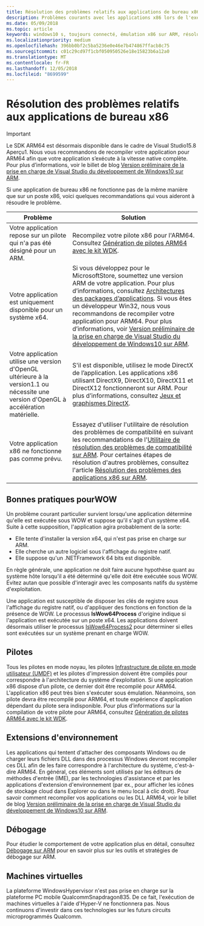 ```yaml
---
title: Résolution des problèmes relatifs aux applications de bureau x86
description: Problèmes courants avec les applications x86 lors de l'exécution sur ARM, et comment les résoudre.
ms.date: 05/09/2018
ms.topic: article
keywords: windows10 s, toujours connecté, émulation x86 sur ARM, résolution des problèmes
ms.localizationpriority: medium
ms.openlocfilehash: 396bb0bf2c5ba5236e0e46e7b474867ffacb8c75
ms.sourcegitcommit: c01c29cd97f1cbf050950526e18e15823b6a12a0
ms.translationtype: MT
ms.contentlocale: fr-FR
ms.lasthandoff: 12/05/2018
ms.locfileid: "8699599"
---
```

# <a name="troubleshooting-x86-desktop-apps"></a>Résolution des problèmes relatifs aux applications de bureau x86
>[!IMPORTANT]
> Le SDK ARM64 est désormais disponible dans le cadre de Visual Studio15.8 Aperçu1. Nous vous recommandons de recompiler votre application pour ARM64 afin que votre application s’exécute à la vitesse native complète. Pour plus d’informations, voir le billet de blog [Version préliminaire de la prise en charge de Visual Studio du développement de Windows10 sur ARM](https://blogs.windows.com/buildingapps/2018/05/08/visual-studio-support-for-windows-10-on-arm-development/).

Si une application de bureau x86 ne fonctionne pas de la même manière que sur un poste x86, voici quelques recommandations qui vous aideront à résoudre le problème.

|Problème|Solution|
|-----|--------|
| Votre application repose sur un pilote qui n'a pas été désigné pour un ARM. | Recompilez votre pilote x86 pour l'ARM64. Consultez [Génération de pilotes ARM64 avec le kit WDK](https://docs.microsoft.com/en-us/windows-hardware/drivers/develop/building-arm64-drivers). |
| Votre application est uniquement disponible pour un système x64. | Si vous développez pour le MicrosoftStore, soumettez une version ARM de votre application. Pour plus d’informations, consultez [Architectures des packages d’applications](../packaging/device-architecture.md). Si vous êtes un développeur Win32, nous vous recommandons de recompiler votre application pour ARM64. Pour plus d’informations, voir [Version préliminaire de la prise en charge de Visual Studio du développement de Windows10 sur ARM](https://blogs.windows.com/buildingapps/2018/05/08/visual-studio-support-for-windows-10-on-arm-development/). |
| Votre application utilise une version d'OpenGL ultérieure à la version1.1 ou nécessite une version d'OpenGL à accélération matérielle. | S'il est disponible, utilisez le mode DirectX de l’application. Les applications x86 utilisant DirectX9, DirectX10, DirectX11 et DirectX12 fonctionneront sur ARM. Pour plus d’informations, consultez [Jeux et graphismes DirectX](https://msdn.microsoft.com/en-us/library/windows/desktop/ee663274(v=vs.85).aspx). |
| Votre application x86 ne fonctionne pas comme prévu. | Essayez d'utiliser l'utilitaire de résolution des problèmes de compatibilité en suivant les recommandations de l'[Utilitaire de résolution des problèmes de compatibilité sur ARM](apps-on-arm-program-compat-troubleshooter.md). Pour certaines étapes de résolution d'autres problèmes, consultez l'article [Résolution des problèmes des applications x86 sur ARM](apps-on-arm-troubleshooting-x86.md). |

## <a name="best-practices-for-wow"></a>Bonnes pratiques pourWOW
Un problème courant particulier survient lorsqu'une application détermine qu'elle est exécutée sous WOW et suppose qu'il s'agit d'un système x64. Suite à cette supposition, l'application agira probablement de la sorte:

- Elle tente d'installer la version x64, qui n'est pas prise en charge sur ARM.
- Elle cherche un autre logiciel sous l'affichage du registre natif.
- Elle suppose qu'un .NETFramework 64 bits est disponible.

En règle générale, une application ne doit faire aucune hypothèse quant au système hôte lorsqu'il a été déterminé qu'elle doit être exécutée sous WOW. Évitez autan que possible d'interagir avec les composants natifs du système d'exploitation.

Une application est susceptible de disposer les clés de registre sous l'affichage du registre natif, ou d'appliquer des fonctions en fonction de la présence de WOW. Le processus **IsWow64Process** d'origine indique si l'application est exécutée sur un poste x64. Les applications doivent désormais utiliser le processus [IsWow64Process2](https://msdn.microsoft.com/en-us/library/windows/desktop/mt804318(v=vs.85).aspx) pour déterminer si elles sont exécutées sur un système prenant en charge WOW. 

## <a name="drivers"></a>Pilotes 
Tous les pilotes en mode noyau, les pilotes [Infrastructure de pilote en mode utilisateur (UMDF)](https://docs.microsoft.com/windows-hardware/drivers/wdf/overview-of-the-umdf) et les pilotes d'impression doivent être compilés pour correspondre à l'architecture du système d'exploitation. Si une application x86 dispose d’un pilote, ce dernier doit être recompilé pour ARM64. L'application x86 peut très bien s'exécuter sous émulation. Néanmoins, son pilote devra être recompilé pour ARM64, et toute expérience d'application dépendant du pilote sera indisponible. Pour plus d’informations sur la compilation de votre pilote pour ARM64, consultez [Génération de pilotes ARM64 avec le kit WDK](https://docs.microsoft.com/windows-hardware/drivers/develop/building-arm64-drivers).

## <a name="shell-extensions"></a>Extensions d'environnement 
Les applications qui tentent d'attacher des composants Windows ou de charger leurs fichiers DLL dans des processus Windows devront recompiler ces DLL afin de les faire correspondre à l'architecture du système, c'est-à-dire ARM64. En général, ces éléments sont utilisés par les éditeurs de méthodes d'entrée (IME), par les technologies d'assistance et par les applications d'extension d'environnement (par ex., pour afficher les icônes de stockage cloud dans Explorer ou dans le menu local à clic droit). Pour savoir comment recompiler vos applications ou les DLL ARM64, voir le billet de blog [Version préliminaire de la prise en charge de Visual Studio du développement de Windows10 sur ARM](https://blogs.windows.com/buildingapps/2018/05/08/visual-studio-support-for-windows-10-on-arm-development/). 

## <a name="debugging"></a>Débogage
Pour étudier le comportement de votre application plus en détail, consultez [Débogage sur ARM](https://docs.microsoft.com/en-us/windows-hardware/drivers/debugger/debugging-arm64) pour en savoir plus sur les outils et stratégies de débogage sur ARM.

## <a name="virtual-machines"></a>Machines virtuelles
La plateforme WindowsHypervisor n'est pas prise en charge sur la plateforme PC mobile QualcommSnapdragon835. De ce fait, l'exécution de machines virtuelles à l'aide d'Hyper-V ne fonctionnera pas. Nous continuons d'investir dans ces technologies sur les futurs circuits microprogrammés Qualcomm. 